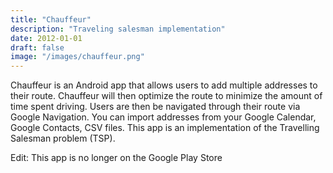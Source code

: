 ```yaml
---
title: "Chauffeur"
description: "Traveling salesman implementation"
date: 2012-01-01
draft: false
image: "/images/chauffeur.png"
---
```


Chauffeur is an Android app that allows users to add multiple addresses to their route. Chauffeur will then optimize the route to minimize the amount of time spent driving. Users are then be navigated through their route via Google Navigation. You can import addresses from your Google Calendar, Google Contacts, CSV files. This app is an implementation of the Travelling Salesman problem (TSP).

Edit: This app is no longer on the Google Play Store